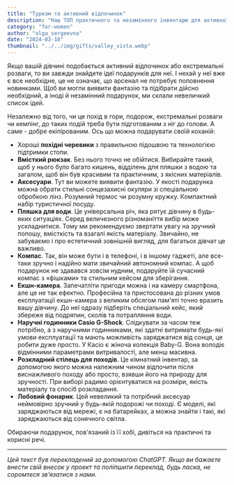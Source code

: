 ```yaml
---
title: "Туризм та активний відпочинок"
description: "Наш ТОП практичного та незамінного інвентарю для активної дівчини"
category: "for-women"
author: "olga_sergeevna"
date: "2024-03-18"
thumbnail: "../../img/gifts/valley_vista.webp"
---
```


Якщо вашій дівчині подобається активний відпочинок або екстремальні розваги, то ви завжди знайдете ідеї подарунків для неї. І нехай у неї вже є все необхідне, це не означає, що арсенал не потребує поповнення новинками. Щоб ви могли виявити фантазію та підібрати дійсно необхідний, а іноді й незамінний подарунок, ми склали невеличкий список ідей.

Незалежно від того, чи це похід в гори, подорож, екстремальні розваги чи кемпінг, до таких подій треба бути підготованим з ніг до голови. А саме - добре екіпірованим. Ось що можна подарувати своїй коханій:

- Хороші **похідні черевики** з правильною підошвою та технологією підтримки стопи.
- **Вмісткий рюкзак**. Без нього точно не обійтися. Вибирайте такий, щоб у нього було багато кишень, відділень для пляшки з водою та загалом, щоб він був красивим та практичним, з якісних матеріалів.
- **Аксесуари**. Тут ви можете виявити фантазію. У якості подарунка можна обрати стильні сонцезахисні окуляри зі спеціальною обробкою лінз. Розумний термос чи розумну кружку. Компактний набір туристичної посуду.
- **Пляшка для води**. Це універсальна річ, яка рятує дівчину в будь-яких ситуаціях. Серед величезного різноманіття вибір може ускладнитися. Тому ми рекомендуємо звертати увагу на зручний попошу, вмісткість та взагалі якість матеріалу. Звичайно, не забуваємо і про естетичний зовнішній вигляд, для багатьох дівчат це важливо.
- **Компас**. Так, він може бути і в телефоні, і в іншому гаджеті, але все-таки зручно і надійно мати звичайний автономний компас. А щоб подарунок не здавався зовсім нудним, подаруйте їй сучасний компас з «фішками» та стильним кейсом для зберігання.
- **Екшн-камера**. Запечатліти пригоди можна і на камеру смартфона, але це не так ефектно. Професійна та пристосована до різних умов експлуатації екшн-камера з великим обсягом пам'яті точно вразить вашу дівчину. До неї одразу підберіть спеціальний кейс, який збереже від подряпин, сколів та потрапляння води.
- **Наручні годинники Casio G-Shock**. Слідкувати за часом теж потрібно, а з наручними годинниками, які здатні витримати будь-які умови експлуатації та мають можливість заряджатися від сонця, це робити дуже просто. У Касіо є жіноча колекція Baby-G. Вона володіє відмінними параметрами витривалості, але менш масивна.
- **Розкладний стілець для походів**. Це кімнатний інвентар, за допомогою якого можна належним чином відпочити після виснажливого походу або просто, взявши його на природу для зручності. При виборі радимо орієнтуватися на розміри, якість матеріалу та спосіб розкладання.
- **Лобовий фонарик**. Цей невеликий та потрібний аксесуар неймовірно зручний у будь-якій подорожі чи поході. Є моделі, які заряджаються від мережі, є на батарейках, а можна знайти і такі, які заряджаються від сонячного світла.

Обираючи подарунок, пов'язаний із її хобі, дивіться на практичні та корисні речі.


---

*Цей текст був перекладений за допомогою ChatGPT. Якщо ви бажаєте внести свій внесок у проект та поліпшити переклад, будь ласка, не соромтеся зв’язатися з нами.*


